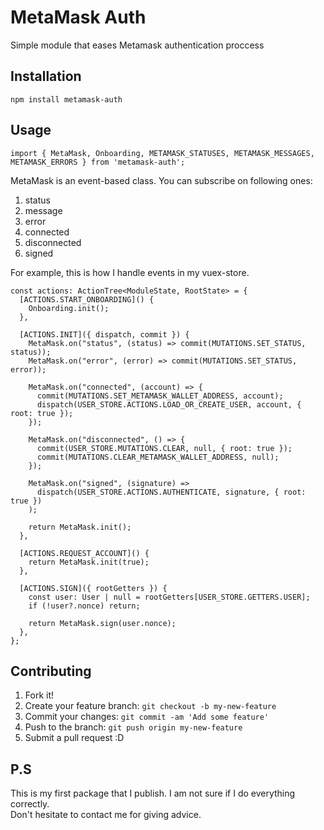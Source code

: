 # MetaMask Auth

Simple module that eases Metamask authentication proccess

## Installation

```npm install metamask-auth```

## Usage

```import { MetaMask, Onboarding, METAMASK_STATUSES, METAMASK_MESSAGES, METAMASK_ERRORS } from 'metamask-auth';```

MetaMask is an event-based class. You can subscribe on following ones:  
1. status  
2. message  
3. error  
4. connected  
5. disconnected  
6. signed  

For example, this is how I handle events in my vuex-store.  
```
const actions: ActionTree<ModuleState, RootState> = {
  [ACTIONS.START_ONBOARDING]() {
    Onboarding.init();
  },

  [ACTIONS.INIT]({ dispatch, commit }) {
    MetaMask.on("status", (status) => commit(MUTATIONS.SET_STATUS, status));
    MetaMask.on("error", (error) => commit(MUTATIONS.SET_STATUS, error));

    MetaMask.on("connected", (account) => {
      commit(MUTATIONS.SET_METAMASK_WALLET_ADDRESS, account);
      dispatch(USER_STORE.ACTIONS.LOAD_OR_CREATE_USER, account, { root: true });
    });

    MetaMask.on("disconnected", () => {
      commit(USER_STORE.MUTATIONS.CLEAR, null, { root: true });
      commit(MUTATIONS.CLEAR_METAMASK_WALLET_ADDRESS, null);
    });

    MetaMask.on("signed", (signature) =>
      dispatch(USER_STORE.ACTIONS.AUTHENTICATE, signature, { root: true })
    );

    return MetaMask.init();
  },

  [ACTIONS.REQUEST_ACCOUNT]() {
    return MetaMask.init(true);
  },

  [ACTIONS.SIGN]({ rootGetters }) {
    const user: User | null = rootGetters[USER_STORE.GETTERS.USER];
    if (!user?.nonce) return;

    return MetaMask.sign(user.nonce);
  },
};
```

## Contributing

1. Fork it!
2. Create your feature branch: `git checkout -b my-new-feature`
3. Commit your changes: `git commit -am 'Add some feature'`
4. Push to the branch: `git push origin my-new-feature`
5. Submit a pull request :D

## P.S

This is my first package that I publish. I am not sure if I do everything correctly.  
Don't hesitate to contact me for giving advice.
